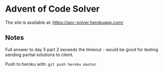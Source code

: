 # Advent of Code Solver

The site is available at: https://aoc-solver.herokuapp.com/

## Notes

Full answer to day 5 part 2 exceeds the timeout - would be good for testing sending partial solutions to client.

Push to heroku with: `git push heroku master`
